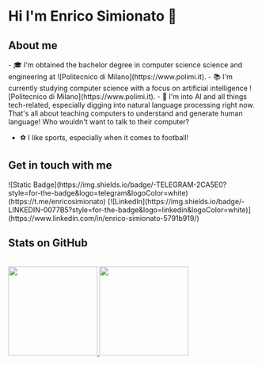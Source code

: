 <h1 align="left">Hi I'm Enrico Simionato 👋</h1>

<h2 align="left">About me</h2>
- 🎓 I'm obtained the bachelor degree in computer science science and engineering at ![Politecnico di Milano](https://www.polimi.it).
- 📚 I'm currently studying computer science with a focus on artificial intelligence ![Politecnico di Milano](https://www.polimi.it).
- 🔭 I'm into AI and all things tech-related, especially digging into natural language processing right now. That's all about teaching computers to understand and generate human language! Who wouldn't want to talk to their computer?

- ⚽ I like sports, especially when it comes to football!
  
<h2 align="left">Get in touch with me</h2>
![Static Badge](https://img.shields.io/badge/-TELEGRAM-2CA5E0?style=for-the-badge&logo=telegram&logoColor=white)(https://t.me/enricosimionato)
[![LinkedIn](https://img.shields.io/badge/-LINKEDIN-0077B5?style=for-the-badge&logo=linkedin&logoColor=white)](https://www.linkedin.com/in/enrico-simionato-5791b919/)

<h2 align="left">Stats on GitHub</h2>
<br/>
<a href="https://github.com/EnricoSimionato">
  <img height="180em" src="https://github-readme-stats.vercel.app/api?username=EnricoSimionato&show_icons=true&theme=dark"/>
  <img height="180em" src="https://github-readme-stats.vercel.app/api/top-langs/?username=EnricoSimionato&show_icons=true&theme=dark&layout=compact"/>
</a>
<br/>
